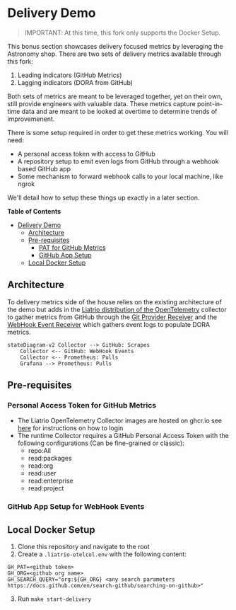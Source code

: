 # Delivery Demo

> IMPORTANT: At this time, this fork only supports the Docker Setup.

This bonus section showcases delivery focused metrics by leveraging the Astronomy
shop. There are two sets of delivery metrics available through this fork:

1. Leading indicators (GitHub Metrics)
2. Lagging indicators (DORA from GitHub)

Both sets of metrics are meant to be leveraged together, yet on their own, still
provide engineers with valuable data. These metrics capture point-in-time data and
are meant to be looked at overtime to determine trends of improvemenent.

There is some setup required in order to get these metrics working. You will need:

- A personal access token with access to GitHub 
- A repository setup to emit even logs from GitHub through a webhook based GitHub
app
- Some mechanism to forward webhook calls to your local machine, like ngrok

We'll detail how to setup these things up exactly in a later section.

**Table of Contents**
- [Delivery Demo](#delivery-demo)
    - [Architecture](#architecture)
    - [Pre-requisites](#pre-requisites)
        - [PAT for GitHub Metrics](#personal-access-token-for-github-metrics)
        - [GitHub App Setup](#github-app-setup-for-webhook-events)
    - [Local Docker Setup](#local-docker-setup)

## Architecture

To delivery metrics side of the house relies on the existing architecture of the
demo but adds in the [Liatrio distribution of the OpenTelemetry](https://github.com/liatrio/liatrio-otel-collector)
collector to gather metrics from GitHub through the [Git Provider Receiver](https://github.com/liatrio/liatrio-otel-collector/tree/main/receiver/gitproviderreceiver)
and the [WebHook Event Receiver](https://github.com/open-telemetry/opentelemetry-collector-contrib/tree/main/receiver/webhookeventreceiver)
which gathers event logs to populate DORA metrics.

```mermaid
stateDiagram-v2 Collector --> GitHub: Scrapes
    Collector <-- GitHub: WebHook Events
    Collector <-- Prometheus: Pulls
    Grafana --> Prometheus: Pulls
```

## Pre-requisites

### Personal Access Token for GitHub Metrics

- The Liatrio OpenTelemetry Collector images are hosted on ghcr.io see [here](https://docs.github.com/en/packages/working-with-a-github-packages-registry/working-with-the-container-registry#authenticating-with-a-personal-access-token-classic) for instructions on how to login
- The runtime Collector requires a GitHub Personal Access Token with the following configurations (Can be fine-grained or classic):
  - repo:All
  - read:packages
  - read:org
  - read:user
  - read:enterprise
  - read:project


### GitHub App Setup for WebHook Events


## Local Docker Setup

1. Clone this repository and navigate to the root
2. Create a `.liatrio-otelcol.env` with the following content:
```
GH_PAT=<github token>
GH_ORG=<github org name>
GH_SEARCH_QUERY="org:${GH_ORG} <any search parameters https://docs.github.com/en/search-github/searching-on-github>"
```
3. Run `make start-delivery`
